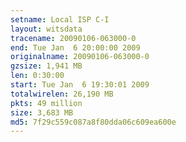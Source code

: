 ```yaml
---
setname: Local ISP C-I
layout: witsdata
tracename: 20090106-063000-0
end: Tue Jan  6 20:00:00 2009
originalname: 20090106-063000-0
gzsize: 1,941 MB
len: 0:30:00
start: Tue Jan  6 19:30:01 2009
totalwirelen: 26,190 MB
pkts: 49 million
size: 3,683 MB
md5: 7f29c559c087a8f80dda06c609ea600e
---
```


